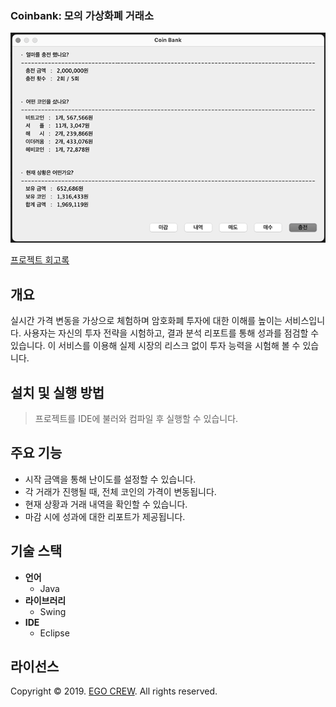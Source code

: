### Coinbank: 모의 가상화폐 거래소

![](./doc/images/thumbnail-01.png)

[프로젝트 회고록](https://jisulog.com/docs/essay/project-review/2019-coinbank)

## 개요
실시간 가격 변동을 가상으로 체험하며 암호화폐 투자에 대한 이해를 높이는 서비스입니다.
사용자는 자신의 투자 전략을 시험하고, 결과 분석 리포트를 통해 성과를 점검할 수 있습니다.
이 서비스를 이용해 실제 시장의 리스크 없이 투자 능력을 시험해 볼 수 있습니다.

## 설치 및 실행 방법
> 프로젝트를 IDE에 불러와 컴파일 후 실행할 수 있습니다.

## 주요 기능
- 시작 금액을 통해 난이도를 설정할 수 있습니다.
- 각 거래가 진행될 때, 전체 코인의 가격이 변동됩니다.
- 현재 상황과 거래 내역을 확인할 수 있습니다.
- 마감 시에 성과에 대한 리포트가 제공됩니다.

## 기술 스택
- **언어**
  - Java
- **라이브러리**
  - Swing
- **IDE**
  - Eclipse

## 라이선스
Copyright © 2019. [EGO CREW](https://ego.so/). All rights reserved.